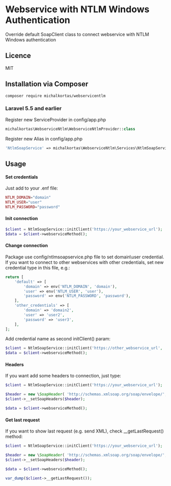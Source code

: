 # Webservice with NTLM Windows Authentication
Override default SoapClient class to connect webservice with NTLM Windows authentication
## Licence
MIT
## Installation via Composer
```
composer require michalkortas/webservicentlm
```
### Laravel 5.5 and earlier

Register new ServiceProvider in config/app.php
```php
michalkortas\WebserviceNtlm\WebserviceNtlmProvider::class
```

Register new Alias in config/app.php
```php
'NtlmSoapService' => michalkortas\WebserviceNtlm\Services\NtlmSoapService::class
```
## Usage
#### Set credentials
Just add to your .enf file:
```php
NTLM_DOMAIN="domain"
NTLM_USER="user"
NTLM_PASSWORD="password"
```

#### Init connection
```php
$client = NtlmSoapService::initClient('https://your_webservice_url');
$data = $client->webserviceMethod();
```

#### Change connection 
Package use config/ntlmsoapservice.php file to set domain\user credential. If you want to connect to other webservices with other credentials, set new credential type in this file, e.g.:

```php
return [
    'default' => [
        'domain' => env('NTLM_DOMAIN', 'domain'),
        'user' => env('NTLM_USER', 'user'),
        'password' => env('NTLM_PASSWORD', 'password'),
    ],
    'other_credentials' => [
        'domain' => 'domain2',
        'user' => 'user2',
        'password' => 'user3',
    ],
];
```

Add credential name as second initClient() param:

```php
$client = NtlmSoapService::initClient('https://other_webservice_url', 'other_credentials');
$data = $client->webserviceMethod();
```
#### Headers
If you want add some headers to connection, just type:
```php
$client = NtlmSoapService::initClient('https://your_webservice_url');

$header = new \SoapHeader( 'http://schemas.xmlsoap.org/soap/envelope/', 'Header');
$client->__setSoapHeaders($header);

$data = $client->webserviceMethod();
```

#### Get last request
If you want to show last request (e.g. send XML), check __getLastRequest() method:
```php
$client = NtlmSoapService::initClient('https://your_webservice_url');

$header = new \SoapHeader( 'http://schemas.xmlsoap.org/soap/envelope/', 'Header');
$client->__setSoapHeaders($header);

$data = $client->webserviceMethod();

var_dump($client->__getLastRequest());
```
